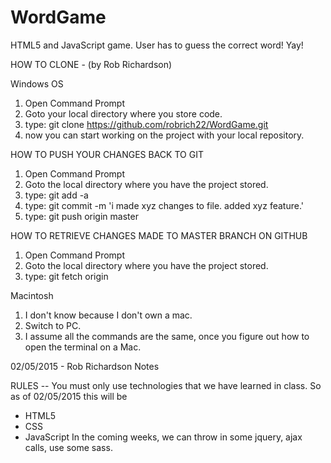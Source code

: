 # WordGame
HTML5 and JavaScript game.  User has to guess the correct word!  Yay!

HOW TO CLONE - (by Rob Richardson)

Windows OS
   1.  Open Command Prompt
   2.  Goto your local directory where you store code.  
   3.  type: git clone https://github.com/robrich22/WordGame.git
   4.  now you can start working on the project with your local repository.

HOW TO PUSH YOUR CHANGES BACK TO GIT

   1.  Open Command Prompt
   2.  Goto the local directory where you have the project stored.
   3.  type: git add -a
   3.  type: git commit -m 'i made xyz changes to file. added xyz feature.'
   4.  type: git push origin master


HOW TO RETRIEVE CHANGES MADE TO MASTER BRANCH ON GITHUB

   1.  Open Command Prompt
   2.  Goto the local directory where you have the project stored.
   3.  type: git fetch origin

Macintosh
   1.  I don't know because I don't own a mac.
   2.  Switch to PC.
   3.  I assume all the commands are the same, once you figure out how to open the terminal on a Mac.
   


02/05/2015 - Rob Richardson Notes

RULES -- You must only use technologies that we have learned in class.  So as of 02/05/2015 this will be
   - HTML5
   - CSS
   - JavaScript
In the coming weeks, we can throw in some jquery, ajax calls, use some sass.  

